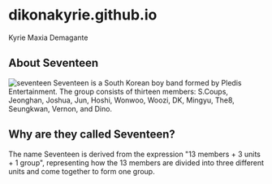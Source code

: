 # dikonakyrie.github.io
Kyrie Maxia Demagante
## About Seventeen
![seventeen](https://dailynexus.s3.us-west-1.amazonaws.com/dailynexus/wp-content/uploads/2022/09/22150717/kpop-draft-1.jpg)
Seventeen is a South Korean boy band formed by Pledis Entertainment. The group consists of thirteen members: S.Coups, Jeonghan, Joshua, Jun, Hoshi, Wonwoo, Woozi, DK, Mingyu, The8, Seungkwan, Vernon, and Dino.
## Why are they called Seventeen?
The name Seventeen is derived from the expression "13 members + 3 units + 1 group", representing how the 13 members are divided into three different units and come together to form one group.
